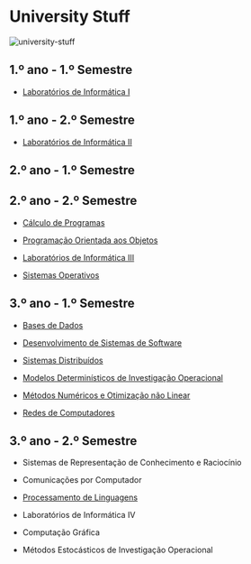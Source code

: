 # University Stuff
![university-stuff](https://github.com/catarinamachado/university-stuff/blob/master/eng.png?size=6)

## 1.º ano - 1.º Semestre

  * [Laboratórios de Informática I](https://github.com/catarinamachado/bomberman)

## 1.º ano - 2.º Semestre

  * [Laboratórios de Informática II](https://github.com/catarinamachado/roguelike)

## 2.º ano - 1.º Semestre

## 2.º ano - 2.º Semestre

  * [Cálculo de Programas](https://github.com/catarinamachado/CP)

  * [Programação Orientada aos Objetos](https://github.com/catarinamachado/JavaFactura)

  * [Laboratórios de Informática III](https://github.com/catarinamachado/LI3)

  * [Sistemas Operativos](https://github.com/catarinamachado/NPS)

## 3.º ano - 1.º Semestre

  * [Bases de Dados](https://github.com/catarinamachado/Events-Workbench)

  * [Desenvolvimento de Sistemas de Software](https://github.com/catarinamachado/Car-Configurator-Hub)

  * [Sistemas Distribuídos](https://github.com/catarinamachado/Cloud-Management-Services)

  * [Modelos Determinísticos de Investigação Operacional](https://github.com/catarinamachado/university-stuff/tree/master/3/MDIO)

  * [Métodos Numéricos e Otimização não Linear](https://github.com/catarinamachado/university-stuff/tree/master/3/MNONL)

  * [Redes de Computadores](https://github.com/catarinamachado/university-stuff/tree/master/3/RC)


## 3.º ano - 2.º Semestre

  * Sistemas de Representação de Conhecimento e Raciocínio

  * Comunicações por Computador

  * [Processamento de Linguagens](https://github.com/catarinamachado/uminho-miei/tree/master/3/PL)

  * Laboratórios de Informática IV

  * Computação Gráfica

  * Métodos Estocásticos de Investigação Operacional

